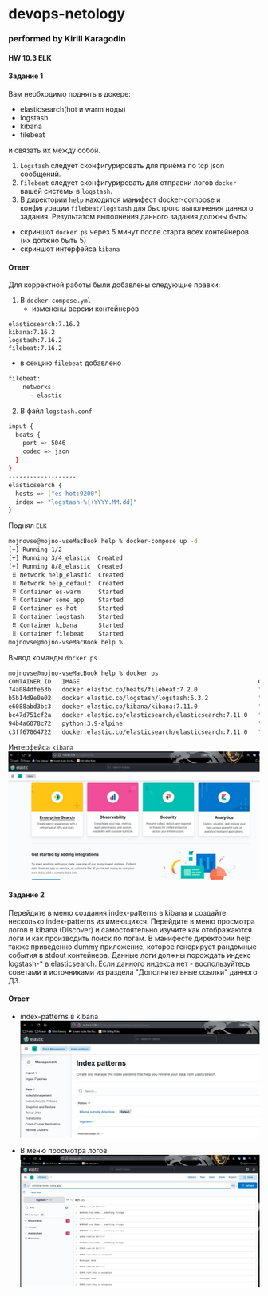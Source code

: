 # devops-netology
### performed by Kirill Karagodin
#### HW 10.3 ELK

#### Задание 1

Вам необходимо поднять в докере:
- elasticsearch(hot и warm ноды)
- logstash 
- kibana 
- filebeat

и связать их между собой.

1. `Logstash` следует сконфигурировать для приёма по tcp json сообщений.
2. `Filebeat` следует сконфигурировать для отправки логов `docker` вашей системы в `logstash`. 
3. В директории `help` находится манифест docker-compose и конфигурации `filebeat/logstash` для быстрого выполнения 
данного задания.
Результатом выполнения данного задания должны быть:
- скриншот `docker ps` через 5 минут после старта всех контейнеров (их должно быть 5)
- скриншот интерфейса `kibana` 

#### Ответ

Для корректной работы были добавлены следующие правки:

1. В `docker-compose.yml`
   - изменены версии контейнеров
````
elasticsearch:7.16.2
kibana:7.16.2
logstash:7.16.2
filebeat:7.16.2
````
   - в секцию `filebeat` добавлено 
````bash
filebeat:
    networks:
      - elastic
````
2. В файл `logstash.conf`
````bash
input {
  beats {
    port => 5046
    codec => json
  }
}
-------------------
elasticsearch {
  hosts => ["es-hot:9200"]
  index => "logstash-%{+YYYY.MM.dd}"
}
````
Поднял `ELK`
````bash
mojnovse@mojno-vseMacBook help % docker-compose up -d
[+] Running 1/2
[+] Running 3/4_elastic  Created                                                                                                            0.1s
[+] Running 8/8_elastic  Created                                                                                                            0.1s
 ⠿ Network help_elastic  Created                                                                                                            0.1s
 ⠿ Network help_default  Created                                                                                                            0.6s
 ⠿ Container es-warm     Started                                                                                                            2.4s
 ⠿ Container some_app    Started                                                                                                            2.4s
 ⠿ Container es-hot      Started                                                                                                            6.8s
 ⠿ Container logstash    Started                                                                                                           12.0s
 ⠿ Container kibana      Started                                                                                                           12.0s
 ⠿ Container filebeat    Started                                                                                                           14.8s
mojnovse@mojno-vseMacBook help %

````
Вывод команды `docker ps`
````bash
mojnovse@mojno-vseMacBook help % docker ps
CONTAINER ID   IMAGE                                                  COMMAND                  CREATED          STATUS          PORTS                                        NAMES
74a084dfe63b   docker.elastic.co/beats/filebeat:7.2.0                 "/usr/local/bin/dock…"   23 minutes ago   Up 23 minutes                                                filebeat
b5b14d9e0e02   docker.elastic.co/logstash/logstash:6.3.2              "/usr/local/bin/dock…"   23 minutes ago   Up 23 minutes   5044/tcp, 9600/tcp, 0.0.0.0:5046->5046/tcp   logstash
e6088abd3bc3   docker.elastic.co/kibana/kibana:7.11.0                 "/bin/tini -- /usr/l…"   23 minutes ago   Up 23 minutes   0.0.0.0:5601->5601/tcp                       kibana
bc47d751cf2a   docker.elastic.co/elasticsearch/elasticsearch:7.11.0   "/bin/tini -- /usr/l…"   23 minutes ago   Up 23 minutes   0.0.0.0:9200->9200/tcp, 9300/tcp             es-hot
94b4a6078c72   python:3.9-alpine                                      "python3 /opt/run.py"    23 minutes ago   Up 23 minutes                                                some_app
c3ff67064722   docker.elastic.co/elasticsearch/elasticsearch:7.11.0   "/bin/tini -- /usr/l…"   23 minutes ago   Up 23 minutes   9200/tcp, 9300/tcp                           es-warm
````
Интерфейса `kibana`
![](https://github.com/kirill-karagodin/devops-netology/blob/main/Netology_HWs/MNT/HW_10.4/img/elastic.JPG)

#### Задание 2

Перейдите в меню создания index-patterns в kibana и создайте несколько index-patterns из имеющихся.
Перейдите в меню просмотра логов в kibana (Discover) и самостоятельно изучите как отображаются логи и как производить 
поиск по логам.
В манифесте директории help также приведенно dummy приложение, которое генерирует рандомные события в stdout контейнера.
Данные логи должны порождать индекс logstash-* в elasticsearch. Если данного индекса нет - воспользуйтесь советами и
источниками из раздела "Дополнительные ссылки" данного ДЗ.

#### Ответ

- index-patterns в kibana
![](https://github.com/kirill-karagodin/devops-netology/blob/main/Netology_HWs/MNT/HW_10.4/img/patterns.JPG)

- В меню просмотра логов
![](https://github.com/kirill-karagodin/devops-netology/blob/main/Netology_HWs/MNT/HW_10.4/img/logs.JPG)